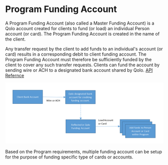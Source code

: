 # Program Funding Account

A Program Funding Account (also called a Master Funding Account) is a Qolo account created for clients to fund (or load) an individual Person account (or card). The Program Funding Account is created in the name of the client.

Any transfer request by the client to add funds to an individual&#39;s account (or card) results in a corresponding debit to client funding account. The Program Funding Account must therefore be sufficiently funded by the client to cover any such transfer requests. Clients can fund the account by sending wire or ACH to a designated bank account shared by Qolo. [API Refernce](https://devdocs.qolopay.com/openapi/qoloreference/operation/CreateAccount/)

![path](../images/ProgFundAccount.png)

Based on the Program requirements, multiple funding account can be setup for the purpose of funding specific type of cards or accounts.